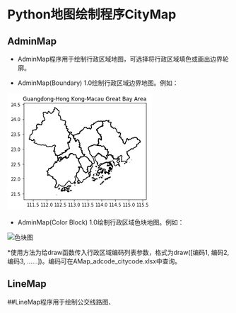 # Python地图绘制程序CityMap
## AdminMap
* AdminMap程序用于绘制行政区域地图，可选择将行政区域填色或画出边界轮廓。

* AdminMap(Boundary) 1.0绘制行政区域边界地图。例如：

![边界图](https://github.com/huzaizhou/CityMap/blob/main/image/boundry%20example.png)

* AdminMap(Color Block) 1.0绘制行政区域色块地图。例如：

![色块图](https://img.imgdb.cn/item/603649d35f4313ce25363148.jpg)

*使用方法为给draw函数传入行政区域编码列表参数，格式为draw([编码1, 编码2, 编码3, ……])。编码可在AMap_adcode_citycode.xlsx中查询。

## LineMap
##LineMap程序用于绘制公交线路图、
